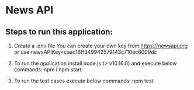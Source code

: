 # News API
## Steps to run this application:
1. Create a .env file
    You can create your own key from https://newsapi.org or use newsAPIKey=caac16ff349942579143c710ec6009dc

2. To run the application install node.js (> v10.16.0) and execute below commands:
    npm i
    npm start

3. To run the test cases execute below commands:
    npm test